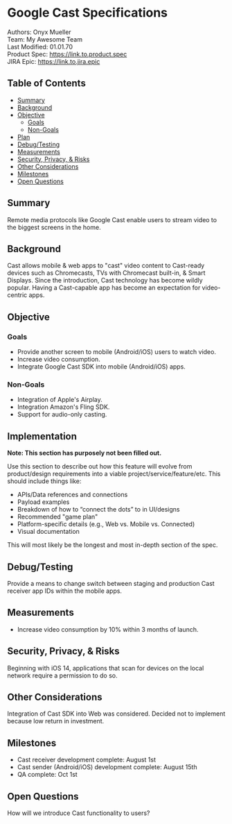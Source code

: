 # Google Cast Specifications
Authors: Onyx Mueller\
Team: My Awesome Team\
Last Modified: 01.01.70\
Product Spec: https://link.to.product.spec \
JIRA Epic: https://link.to.jira.epic

## Table of Contents

- [Summary](#summary)
- [Background](#background)
- [Objective](#objective)
  - [Goals](#goals)
  - [Non-Goals](#non-goals)
- [Plan](#plan)
- [Debug/Testing](#debugtesting)
- [Measurements](#Measurements)
- [Security, Privacy, & Risks](#security-privacy--risks)
- [Other Considerations](#other-considerations)
- [Milestones](#milestones)
- [Open Questions](#open-questions)

## Summary

Remote media protocols like Google Cast enable users to stream video to the biggest screens in the home.

## Background

Cast allows mobile & web apps to "cast" video content to Cast-ready devices such as Chromecasts, TVs with Chromecast built-in, & Smart Displays. Since the introduction, Cast technology has become wildly popular. Having a Cast-capable app has become an expectation for video-centric apps.

## Objective

### Goals

* Provide another screen to mobile (Android/iOS) users to watch video.
* Increase video consumption.
* Integrate Google Cast SDK into mobile (Android/iOS) apps.

### Non-Goals

* Integration of Apple's Airplay.
* Integration Amazon's Fling SDK.
* Support for audio-only casting.

## Implementation

**Note: This section has purposely not been filled out.**

Use this section to describe out how this feature will evolve from product/design requirements into a viable project/service/feature/etc. This should include things like:

* APIs/Data references and connections
* Payload examples
* Breakdown of how to “connect the dots” to in UI/designs
* Recommended "game plan"
* Platform-specific details (e.g., Web vs. Mobile vs. Connected)
* Visual documentation

This will most likely be the longest and most in-depth section of the spec.

## Debug/Testing

Provide a means to change switch between staging and production Cast receiver app IDs within the mobile apps.

## Measurements

* Increase video consumption by 10% within 3 months of launch.

## Security, Privacy, & Risks

Beginning with iOS 14, applications that scan for devices on the local network require a permission to do so.

## Other Considerations

Integration of Cast SDK into Web was considered. Decided not to implement because low return in investment.

## Milestones

* Cast receiver development complete: August 1st
* Cast sender (Android/iOS) development complete: August 15th
* QA complete: Oct 1st

## Open Questions

How will we introduce Cast functionality to users?
